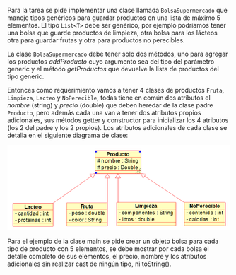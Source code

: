 Para la tarea se pide implementar una clase llamada `BolsaSupermercado`
que maneje tipos genéricos para guardar productos en una lista de 
máximo 5 elementos. El tipo `List<T>` debe ser genérico, por ejemplo 
podríamos tener una bolsa que guarde productos de limpieza, otra 
bolsa para los lácteos otra para guardar frutas y otra para productos 
no perecibles.

La clase `BolsaSupermercado` debe tener solo dos métodos, uno para 
agregar los productos _addProducto_ cuyo argumento sea del tipo del
parámetro generic y el método _getProductos_ que devuelve la lista de 
productos del tipo generic.

Entonces como requerimiento vamos a tener 4 clases de productos 
`Fruta`, `Limpieza`, `Lacteo` y `NoPerecible`, todas tiene en común dos
atributos el _nombre_ (string) y _precio_ (double) que deben heredar de
la clase padre `Producto`, pero además cada una van a tener dos 
atributos propios adicionales, sus métodos getter y constructor 
para inicializar los 4 atributos (los 2 del padre y los 2 propios). 
Los atributos adicionales de cada clase se detalla en el siguiente 
diagrama de clase:

![img.png](img.png)

Para el ejemplo de la clase main se pide crear un objeto bolsa 
para cada tipo de producto con 5 elementos, se debe mostrar por 
cada bolsa el detalle completo de sus elementos, el precio,
nombre y los atributos adicionales sin realizar cast de ningún 
tipo, ni toString().

